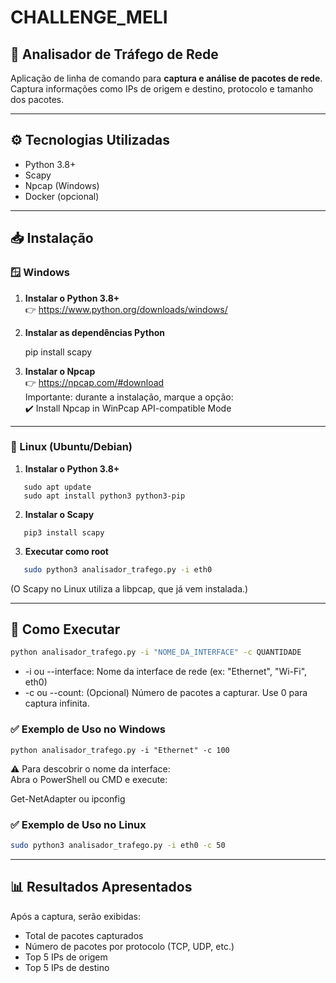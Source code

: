 # CHALLENGE_MELI

## 📡 Analisador de Tráfego de Rede

Aplicação de linha de comando para **captura e análise de pacotes de rede**.  
Captura informações como IPs de origem e destino, protocolo e tamanho dos pacotes.

---

## ⚙️ Tecnologias Utilizadas

- Python 3.8+
- Scapy
- Npcap (Windows)
- Docker (opcional)

---

## 📥 Instalação

### 🪟 Windows

1. **Instalar o Python 3.8+**  
   👉 https://www.python.org/downloads/windows/

2. **Instalar as dependências Python**

   pip install scapy

3. **Instalar o Npcap**  
   👉 https://npcap.com/#download  
   Importante: durante a instalação, marque a opção:  
   ✔️ Install Npcap in WinPcap API-compatible Mode

---

### 🐧 Linux (Ubuntu/Debian)

1. **Instalar o Python 3.8+**

```
   sudo apt update  
   sudo apt install python3 python3-pip
```

2. **Instalar o Scapy**

```
   pip3 install scapy
```

3. **Executar como root**

```bash
   sudo python3 analisador_trafego.py -i eth0
```

   (O Scapy no Linux utiliza a libpcap, que já vem instalada.)

---

## 🚀 Como Executar

```bash
python analisador_trafego.py -i "NOME_DA_INTERFACE" -c QUANTIDADE
```

- -i ou --interface: Nome da interface de rede (ex: "Ethernet", "Wi-Fi", eth0)
- -c ou --count: (Opcional) Número de pacotes a capturar. Use 0 para captura infinita.

### ✅ Exemplo de Uso no Windows
```
python analisador_trafego.py -i "Ethernet" -c 100
```

⚠️ Para descobrir o nome da interface:  
Abra o PowerShell ou CMD e execute:

Get-NetAdapter  ou  ipconfig

### ✅ Exemplo de Uso no Linux
```bash
sudo python3 analisador_trafego.py -i eth0 -c 50
```

---

## 📊 Resultados Apresentados

Após a captura, serão exibidas:

- Total de pacotes capturados  
- Número de pacotes por protocolo (TCP, UDP, etc.)  
- Top 5 IPs de origem  
- Top 5 IPs de destino  

